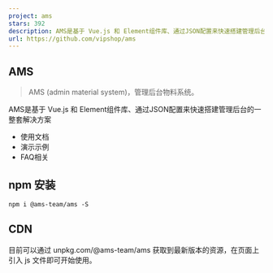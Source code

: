 ```yaml
---
project: ams
stars: 392
description: AMS是基于 Vue.js 和 Element组件库、通过JSON配置来快速搭建管理后台的一整套前端解决方案
url: https://github.com/vipshop/ams
---
```


AMS
---

> AMS (admin material system)，管理后台物料系统。

AMS是基于 Vue.js 和 Element组件库、通过JSON配置来快速搭建管理后台的一整套解决方案

-   使用文档
-   演示示例
-   FAQ相关

npm 安装
------

```
npm i @ams-team/ams -S
```

CDN
---

目前可以通过 unpkg.com/@ams-team/ams 获取到最新版本的资源，在页面上引入 js 文件即可开始使用。

<!-- 引入ams库 -->
<script src\="https://unpkg.com/@ams-team/ams/lib/ams.js"\></script\>

快速开始
----

AMS的核心思想是通过规范数据接口的数据结构，再用类JSON的格式配置对应的 `区块` 和 `资源`，即可渲染成有UI和数据交互的前端界面。

### 第一步，注册资源

ams.resource('demoRes', { // ”demoRes“为资源名
    api: {
        prefix: 'https://easy-mock.com/mock/5a0023effbbb09615044cb82/', // 接口前缀
        update: 'update', // 更新表单数据，值为更新接口的path，和接口前缀组成最终请求的url
        read: 'read', // 读取表单数据，值为读取接口的path
    },
    fields: { // 字段
        id: { // “id”为字段名
            type: 'text', // 字段类型
            label: '文本' // 该字段显示在页面的文本标签
        },
        testRate: {
            type: 'rate',
            label: '评分'
        },
        testTextarea: {
            type: 'textarea',
            label: '评语'
        }
    }
})

### packages目录本地开发调试

npm run dev

### 第二步，注册区块

ams.block('demo', { // “demo”为区块名
    type: 'form', // 区块类型，“form”代表表单类型
    ctx: 'edit', // 状态，“edit”代表为可编辑
    resource: 'demoRes', // 该区块挂载的资源
    operations: { // 操作
        submit: { // 操作触发的事件名
            type: 'button', // 操作类型
            label: '提交' // 操作按钮显示的文案
        }
    },
    events: { // 事件流
        init: '@read', // “read”是内置的读取数据操作
        submit: '@update' // “update”是内置的更新数据操作
    }
});

### 第三步，渲染区块

// 渲染名字为“demo”的区块
ams.render('demo')

尝试AMS的最简单的方式是使用JSRUN上的官方入门Demo。你可以在浏览器新标签页中打开它，跟着例子学习一些基础用法。

### packages本地开发调试

```
npm run dev
```

浏览器支持
-----

现代浏览器 及 Internet Explorer 10+。

1.0版本规划
-------

> 通过 `1.0` 版本调整，希望把ams的配置的更加精简，希望解决一些设计不规范或者在实践中反馈不合理的地方，解决已知的痛点，敬请期待。点击查看1.0版本规划详情>>

本地开发
----

npm install
npm run build
npm run dev

开发团队
----

来自vip.com的开发者：

-   bfkkkd
-   w3cmark
-   wuzebin
-   EdwardQ

vip.com以外的开发者：

-   hodor-cn
-   ly525

社区互助
----

加入技术支持群，请扫二维码加“唯技术”老师咨询（添加时请备注“AMS”）

LICENSE
-------

Apache 2.0
